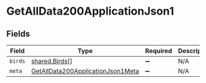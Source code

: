 # GetAllData200ApplicationJson1


## Fields

| Field                                                                                             | Type                                                                                              | Required                                                                                          | Description                                                                                       |
| ------------------------------------------------------------------------------------------------- | ------------------------------------------------------------------------------------------------- | ------------------------------------------------------------------------------------------------- | ------------------------------------------------------------------------------------------------- |
| `birds`                                                                                           | [shared.Birds](../../models/shared/birds.md)[]                                                    | :heavy_minus_sign:                                                                                | N/A                                                                                               |
| `meta`                                                                                            | [GetAllData200ApplicationJson1Meta](../../models/operations/getalldata200applicationjson1meta.md) | :heavy_minus_sign:                                                                                | N/A                                                                                               |